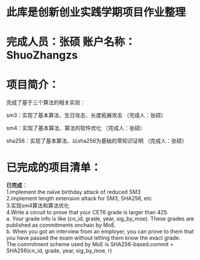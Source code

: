 # 此库是创新创业实践学期项目作业整理

# 完成人员：张硕 账户名称：ShuoZhangzs

# 项目简介：

完成了基于三个算法的相关实验：

sm3：实现了基本算法、生日攻击、长度拓展攻击 （完成人：张硕）

sm4：实现了基本算法、算法的软件优化 （完成人：张硕）

sha256：实现了基本算法、以sha256为基础的零知识证明 （完成人：张硕）

# 已完成的项目清单：

__已完成__：  
1.implement the naïve birthday attack of reduced SM3  
2.implement length extension attack for SM3, SHA256, etc  
3.实现sm4算法和算法优化  
4.Write a circuit to prove that your CET6 grade is larger than 425.   
a. Your grade info is like (cn_id, grade, year, sig_by_moe). These grades are published as commitments onchain by MoE.   
b. When you got an interview from an employer, you can prove to them that you have passed the exam without letting them know the exact grade.  
The commitment scheme used by MoE is SHA256-based.commit = SHA256(cn_id, grade, year, sig_by_moe, r)
